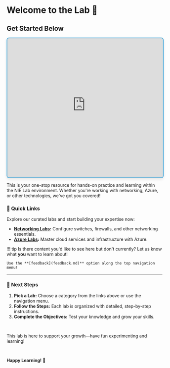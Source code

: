 # Welcome to the Lab 👋

<!-- This is rendered within the msal.js file. This is the only Graph item in the site, so left it as part of the auth. -->
<span id="welcome-message"></span>

## Get Started Below


<iframe style="border:2px solid #34A1D9; border-radius:8px; box-shadow:0px 4px 10px rgba(0,0,0,0.1);" 
src="https://networkiteasy-my.sharepoint.com/personal/dustin_l_networkiteasy_com/_layouts/15/embed.aspx?UniqueId=2626fd68-cc2f-4ce9-8cb8-1a74e61a62b1&embed=%7B%22ust%22%3Atrue%2C%22hv%22%3A%22CopyEmbedCode%22%7D&referrer=StreamWebApp&referrerScenario=EmbedDialog.Create" width="100%" height="450" allowfullscreen></iframe>

This is your one-stop resource for hands-on practice and learning within the NIE Lab environment. Whether you're working with networking, Azure, or other technologies, we've got you covered!

### 🔗 Quick Links
Explore our curated labs and start building your expertise now:

- **[Networking Labs](labs/networking/lab-overview.md):** Configure switches, firewalls, and other networking essentials.
- **[Azure Labs](labs/azure/azure_lab1.md):** Master cloud services and infrastructure with Azure.

!!! tip 
    Is there content you'd like to see here but don't currently? Let us know what **you** want to learn about! 
    
    Use the **[feedback](feedback.md)** option along the top navigation menu!

---

### 📝 Next Steps
1. **Pick a Lab:** Choose a category from the links above or use the navigation menu.
2. **Follow the Steps:** Each lab is organized with detailed, step-by-step instructions.
3. **Complete the Objectives:** Test your knowledge and grow your skills.

<br>

This lab is here to support your growth—have fun experimenting and learning!

<br>

**Happy Learning!** 🎉
